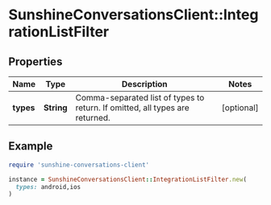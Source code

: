 # SunshineConversationsClient::IntegrationListFilter

## Properties

| Name | Type | Description | Notes |
| ---- | ---- | ----------- | ----- |
| **types** | **String** | Comma-separated list of types to return. If omitted, all types are returned. | [optional] |

## Example

```ruby
require 'sunshine-conversations-client'

instance = SunshineConversationsClient::IntegrationListFilter.new(
  types: android,ios
)
```

